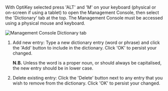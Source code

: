 With OptiKey selected press 'ALT' and 'M' on your keyboard (physical or on-screen if using a tablet) to open the Management Console, then select the 'Dictionary' tab at the top. The Management Console must be accessed using a physical mouse and keyboard.

![Management Console Dictionary tab](https://github.com/JuliusSweetland/OptiKey/blob/gh-pages/images/Management_Console_Dictionary_Numbered.png)

1. Add new entry: Type a new dictionary entry (word or phrase) and click the 'Add' button to include in the dictionary. Click 'OK' to persist your changed.

    **N.B.** Unless the word is a proper noun, or should always be capitalised, the new entry should be in lower case.

2. Delete existing entry: Click the 'Delete' button next to any entry that you wish to remove from the dictionary. Click 'OK' to persist your changed.
